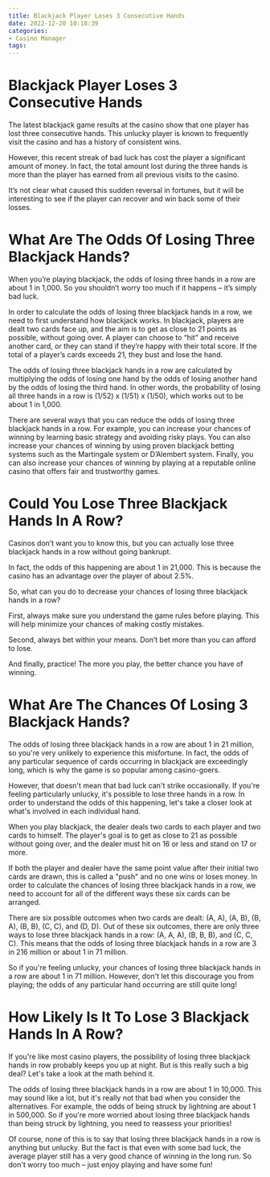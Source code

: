 ```yaml
---
title: Blackjack Player Loses 3 Consecutive Hands
date: 2022-12-20 10:18:39
categories:
- Casino Manager
tags:
---
```



#  Blackjack Player Loses 3 Consecutive Hands

The latest blackjack game results at the casino show that one player has lost three consecutive hands. This unlucky player is known to frequently visit the casino and has a history of consistent wins.

However, this recent streak of bad luck has cost the player a significant amount of money. In fact, the total amount lost during the three hands is more than the player has earned from all previous visits to the casino.

It’s not clear what caused this sudden reversal in fortunes, but it will be interesting to see if the player can recover and win back some of their losses.

#  What Are The Odds Of Losing Three Blackjack Hands?

When you’re playing blackjack, the odds of losing three hands in a row are about 1 in 1,000. So you shouldn’t worry too much if it happens – it’s simply bad luck.

In order to calculate the odds of losing three blackjack hands in a row, we need to first understand how blackjack works. In blackjack, players are dealt two cards face up, and the aim is to get as close to 21 points as possible, without going over. A player can choose to “hit” and receive another card, or they can stand if they’re happy with their total score. If the total of a player’s cards exceeds 21, they bust and lose the hand.

The odds of losing three blackjack hands in a row are calculated by multiplying the odds of losing one hand by the odds of losing another hand by the odds of losing the third hand. In other words, the probability of losing all three hands in a row is (1/52) x (1/51) x (1/50), which works out to be about 1 in 1,000.

There are several ways that you can reduce the odds of losing three blackjack hands in a row. For example, you can increase your chances of winning by learning basic strategy and avoiding risky plays. You can also increase your chances of winning by using proven blackjack betting systems such as the Martingale system or D’Alembert system. Finally, you can also increase your chances of winning by playing at a reputable online casino that offers fair and trustworthy games.

#  Could You Lose Three Blackjack Hands In A Row?

Casinos don’t want you to know this, but you can actually lose three blackjack hands in a row without going bankrupt.

In fact, the odds of this happening are about 1 in 21,000. This is because the casino has an advantage over the player of about 2.5%.

So, what can you do to decrease your chances of losing three blackjack hands in a row?

First, always make sure you understand the game rules before playing. This will help minimize your chances of making costly mistakes.

Second, always bet within your means. Don’t bet more than you can afford to lose.

And finally, practice! The more you play, the better chance you have of winning.

#  What Are The Chances Of Losing 3 Blackjack Hands?

The odds of losing three blackjack hands in a row are about 1 in 21 million, so you're very unlikely to experience this misfortune. In fact, the odds of any particular sequence of cards occurring in blackjack are exceedingly long, which is why the game is so popular among casino-goers.

However, that doesn't mean that bad luck can't strike occasionally. If you're feeling particularly unlucky, it's possible to lose three hands in a row. In order to understand the odds of this happening, let's take a closer look at what's involved in each individual hand.

When you play blackjack, the dealer deals two cards to each player and two cards to himself. The player's goal is to get as close to 21 as possible without going over, and the dealer must hit on 16 or less and stand on 17 or more.

If both the player and dealer have the same point value after their initial two cards are drawn, this is called a "push" and no one wins or loses money. In order to calculate the chances of losing three blackjack hands in a row, we need to account for all of the different ways these six cards can be arranged.

There are six possible outcomes when two cards are dealt: (A, A), (A, B), (B, A), (B, B), (C, C), and (D, D). Out of these six outcomes, there are only three ways to lose three blackjack hands in a row: (A, A, A), (B, B, B), and (C, C, C). This means that the odds of losing three blackjack hands in a row are 3 in 216 million or about 1 in 71 million.

So if you're feeling unlucky, your chances of losing three blackjack hands in a row are about 1 in 71 million. However, don't let this discourage you from playing; the odds of any particular hand occurring are still quite long!

#  How Likely Is It To Lose 3 Blackjack Hands In A Row?

If you're like most casino players, the possibility of losing three blackjack hands in row probably keeps you up at night. But is this really such a big deal? Let's take a look at the math behind it.

The odds of losing three blackjack hands in a row are about 1 in 10,000. This may sound like a lot, but it's really not that bad when you consider the alternatives. For example, the odds of being struck by lightning are about 1 in 500,000. So if you're more worried about losing three blackjack hands than being struck by lightning, you need to reassess your priorities!

Of course, none of this is to say that losing three blackjack hands in a row is anything but unlucky. But the fact is that even with some bad luck, the average player still has a very good chance of winning in the long run. So don't worry too much – just enjoy playing and have some fun!